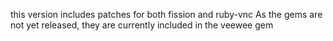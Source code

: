 this version includes patches for both fission and ruby-vnc
As the gems are not yet released, they are currently included in the veewee gem
